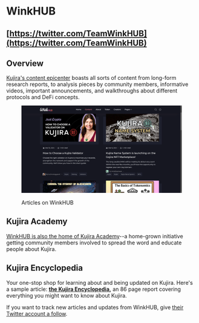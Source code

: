 # WinkHUB

## [https://twitter.com/TeamWinkHUB](https://twitter.com/TeamWinkHUB)

## Overview

[Kujira's content epicenter](https://winkhub.app/) boasts all sorts of content from long-form research reports, to analysis pieces by community members, informative videos, important announcements, and walkthroughs about different protocols and DeFi concepts.

<figure><img src="../../.gitbook/assets/image.png" alt=""><figcaption><p>Articles on WinkHUB</p></figcaption></figure>

## Kujira Academy

[WinkHUB is also the home of Kujira Academy](https://winkhub.app/creators/kujira-academy)--a home-grown initiative getting community members involved to spread the word and educate people about Kujira.&#x20;

## Kujira Encyclopedia

Your one-stop shop for learning about and being updated on Kujira. Here's a sample article: [**the Kujira Encyclopedia**](https://winkhub.app/posts/the-kujira-encyclopedia-issue-1)**,** an 86 page report covering everything you might want to know about Kujira.

If you want to track new articles and updates from WinkHUB, give [their Twitter account a follow](https://twitter.com/TeamWinkHUB).
